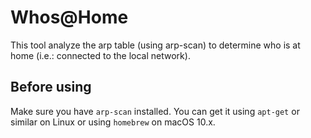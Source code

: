 # Whos@Home

This tool analyze the arp table (using arp-scan) to determine who is at home (i.e.: connected to the local network).


## Before using
Make sure you have `arp-scan` installed. You can get it using `apt-get` or similar on Linux or using `homebrew` on macOS 10.x.
